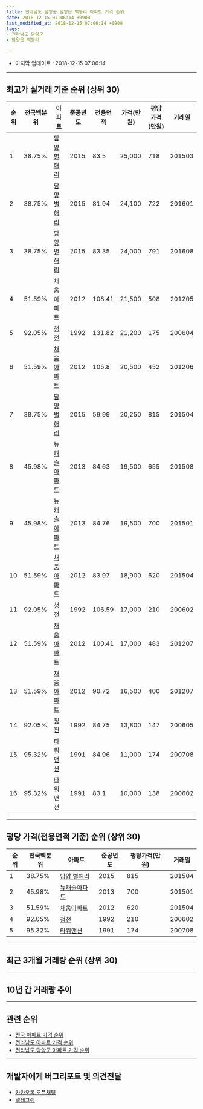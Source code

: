 ```yaml
---
title: 전라남도 담양군 담양읍 백동리 아파트 가격 순위
date: 2018-12-15 07:06:14 +0900
last_modified_at: 2018-12-15 07:06:14 +0900
tags:
- 전라남도 담양군
- 담양읍 백동리

---
```


* 마지막 업데이트 : 2018-12-15 07:06:14

---

## 최고가 실거래 기준 순위 (상위 30)


|순위|전국백분위|아파트|준공년도|전용면적|가격(만원)|평당가격(만원)|거래일|
|---|---|---|---|---|---|---|---|
|1|38.75%|[담양 별해리](https://search.naver.com/search.naver?query=%EC%A0%84%EB%9D%BC%EB%82%A8%EB%8F%84+%EB%8B%B4%EC%96%91%EA%B5%B0+%EB%8B%B4%EC%96%91%EC%9D%8D+%EB%B0%B1%EB%8F%99%EB%A6%AC+%EB%8B%B4%EC%96%91+%EB%B3%84%ED%95%B4%EB%A6%AC)|2015|83.5|25,000|718|201503|
|2|38.75%|[담양 별해리](https://search.naver.com/search.naver?query=%EC%A0%84%EB%9D%BC%EB%82%A8%EB%8F%84+%EB%8B%B4%EC%96%91%EA%B5%B0+%EB%8B%B4%EC%96%91%EC%9D%8D+%EB%B0%B1%EB%8F%99%EB%A6%AC+%EB%8B%B4%EC%96%91+%EB%B3%84%ED%95%B4%EB%A6%AC)|2015|81.94|24,100|722|201601|
|3|38.75%|[담양 별해리](https://search.naver.com/search.naver?query=%EC%A0%84%EB%9D%BC%EB%82%A8%EB%8F%84+%EB%8B%B4%EC%96%91%EA%B5%B0+%EB%8B%B4%EC%96%91%EC%9D%8D+%EB%B0%B1%EB%8F%99%EB%A6%AC+%EB%8B%B4%EC%96%91+%EB%B3%84%ED%95%B4%EB%A6%AC)|2015|83.35|24,000|791|201608|
|4|51.59%|[채움아파트](https://search.naver.com/search.naver?query=%EC%A0%84%EB%9D%BC%EB%82%A8%EB%8F%84+%EB%8B%B4%EC%96%91%EA%B5%B0+%EB%8B%B4%EC%96%91%EC%9D%8D+%EB%B0%B1%EB%8F%99%EB%A6%AC+%EC%B1%84%EC%9B%80%EC%95%84%ED%8C%8C%ED%8A%B8)|2012|108.41|21,500|508|201205|
|5|92.05%|[청전](https://search.naver.com/search.naver?query=%EC%A0%84%EB%9D%BC%EB%82%A8%EB%8F%84+%EB%8B%B4%EC%96%91%EA%B5%B0+%EB%8B%B4%EC%96%91%EC%9D%8D+%EB%B0%B1%EB%8F%99%EB%A6%AC+%EC%B2%AD%EC%A0%84)|1992|131.82|21,200|175|200604|
|6|51.59%|[채움아파트](https://search.naver.com/search.naver?query=%EC%A0%84%EB%9D%BC%EB%82%A8%EB%8F%84+%EB%8B%B4%EC%96%91%EA%B5%B0+%EB%8B%B4%EC%96%91%EC%9D%8D+%EB%B0%B1%EB%8F%99%EB%A6%AC+%EC%B1%84%EC%9B%80%EC%95%84%ED%8C%8C%ED%8A%B8)|2012|105.8|20,500|452|201206|
|7|38.75%|[담양 별해리](https://search.naver.com/search.naver?query=%EC%A0%84%EB%9D%BC%EB%82%A8%EB%8F%84+%EB%8B%B4%EC%96%91%EA%B5%B0+%EB%8B%B4%EC%96%91%EC%9D%8D+%EB%B0%B1%EB%8F%99%EB%A6%AC+%EB%8B%B4%EC%96%91+%EB%B3%84%ED%95%B4%EB%A6%AC)|2015|59.99|20,250|815|201504|
|8|45.98%|[뉴캐슬아파트](https://search.naver.com/search.naver?query=%EC%A0%84%EB%9D%BC%EB%82%A8%EB%8F%84+%EB%8B%B4%EC%96%91%EA%B5%B0+%EB%8B%B4%EC%96%91%EC%9D%8D+%EB%B0%B1%EB%8F%99%EB%A6%AC+%EB%89%B4%EC%BA%90%EC%8A%AC%EC%95%84%ED%8C%8C%ED%8A%B8)|2013|84.63|19,500|655|201508|
|9|45.98%|[뉴캐슬아파트](https://search.naver.com/search.naver?query=%EC%A0%84%EB%9D%BC%EB%82%A8%EB%8F%84+%EB%8B%B4%EC%96%91%EA%B5%B0+%EB%8B%B4%EC%96%91%EC%9D%8D+%EB%B0%B1%EB%8F%99%EB%A6%AC+%EB%89%B4%EC%BA%90%EC%8A%AC%EC%95%84%ED%8C%8C%ED%8A%B8)|2013|84.76|19,500|700|201501|
|10|51.59%|[채움아파트](https://search.naver.com/search.naver?query=%EC%A0%84%EB%9D%BC%EB%82%A8%EB%8F%84+%EB%8B%B4%EC%96%91%EA%B5%B0+%EB%8B%B4%EC%96%91%EC%9D%8D+%EB%B0%B1%EB%8F%99%EB%A6%AC+%EC%B1%84%EC%9B%80%EC%95%84%ED%8C%8C%ED%8A%B8)|2012|83.97|18,900|620|201504|
|11|92.05%|[청전](https://search.naver.com/search.naver?query=%EC%A0%84%EB%9D%BC%EB%82%A8%EB%8F%84+%EB%8B%B4%EC%96%91%EA%B5%B0+%EB%8B%B4%EC%96%91%EC%9D%8D+%EB%B0%B1%EB%8F%99%EB%A6%AC+%EC%B2%AD%EC%A0%84)|1992|106.59|17,000|210|200602|
|12|51.59%|[채움아파트](https://search.naver.com/search.naver?query=%EC%A0%84%EB%9D%BC%EB%82%A8%EB%8F%84+%EB%8B%B4%EC%96%91%EA%B5%B0+%EB%8B%B4%EC%96%91%EC%9D%8D+%EB%B0%B1%EB%8F%99%EB%A6%AC+%EC%B1%84%EC%9B%80%EC%95%84%ED%8C%8C%ED%8A%B8)|2012|100.41|17,000|483|201207|
|13|51.59%|[채움아파트](https://search.naver.com/search.naver?query=%EC%A0%84%EB%9D%BC%EB%82%A8%EB%8F%84+%EB%8B%B4%EC%96%91%EA%B5%B0+%EB%8B%B4%EC%96%91%EC%9D%8D+%EB%B0%B1%EB%8F%99%EB%A6%AC+%EC%B1%84%EC%9B%80%EC%95%84%ED%8C%8C%ED%8A%B8)|2012|90.72|16,500|400|201207|
|14|92.05%|[청전](https://search.naver.com/search.naver?query=%EC%A0%84%EB%9D%BC%EB%82%A8%EB%8F%84+%EB%8B%B4%EC%96%91%EA%B5%B0+%EB%8B%B4%EC%96%91%EC%9D%8D+%EB%B0%B1%EB%8F%99%EB%A6%AC+%EC%B2%AD%EC%A0%84)|1992|84.75|13,800|147|200605|
|15|95.32%|[타워맨션](https://search.naver.com/search.naver?query=%EC%A0%84%EB%9D%BC%EB%82%A8%EB%8F%84+%EB%8B%B4%EC%96%91%EA%B5%B0+%EB%8B%B4%EC%96%91%EC%9D%8D+%EB%B0%B1%EB%8F%99%EB%A6%AC+%ED%83%80%EC%9B%8C%EB%A7%A8%EC%85%98)|1991|84.96|11,000|174|200708|
|16|95.32%|[타워맨션](https://search.naver.com/search.naver?query=%EC%A0%84%EB%9D%BC%EB%82%A8%EB%8F%84+%EB%8B%B4%EC%96%91%EA%B5%B0+%EB%8B%B4%EC%96%91%EC%9D%8D+%EB%B0%B1%EB%8F%99%EB%A6%AC+%ED%83%80%EC%9B%8C%EB%A7%A8%EC%85%98)|1991|83.1|10,000|138|200602|


---

## 평당 가격(전용면적 기준) 순위 (상위 30)


|순위|전국백분위|아파트|준공년도|평당가격(만원)|거래일|
|---|---|---|---|---|---|
|1|38.75%|[담양 별해리](https://search.naver.com/search.naver?query=%EC%A0%84%EB%9D%BC%EB%82%A8%EB%8F%84+%EB%8B%B4%EC%96%91%EA%B5%B0+%EB%8B%B4%EC%96%91%EC%9D%8D+%EB%B0%B1%EB%8F%99%EB%A6%AC+%EB%8B%B4%EC%96%91+%EB%B3%84%ED%95%B4%EB%A6%AC)|2015|815|201504|
|2|45.98%|[뉴캐슬아파트](https://search.naver.com/search.naver?query=%EC%A0%84%EB%9D%BC%EB%82%A8%EB%8F%84+%EB%8B%B4%EC%96%91%EA%B5%B0+%EB%8B%B4%EC%96%91%EC%9D%8D+%EB%B0%B1%EB%8F%99%EB%A6%AC+%EB%89%B4%EC%BA%90%EC%8A%AC%EC%95%84%ED%8C%8C%ED%8A%B8)|2013|700|201501|
|3|51.59%|[채움아파트](https://search.naver.com/search.naver?query=%EC%A0%84%EB%9D%BC%EB%82%A8%EB%8F%84+%EB%8B%B4%EC%96%91%EA%B5%B0+%EB%8B%B4%EC%96%91%EC%9D%8D+%EB%B0%B1%EB%8F%99%EB%A6%AC+%EC%B1%84%EC%9B%80%EC%95%84%ED%8C%8C%ED%8A%B8)|2012|620|201504|
|4|92.05%|[청전](https://search.naver.com/search.naver?query=%EC%A0%84%EB%9D%BC%EB%82%A8%EB%8F%84+%EB%8B%B4%EC%96%91%EA%B5%B0+%EB%8B%B4%EC%96%91%EC%9D%8D+%EB%B0%B1%EB%8F%99%EB%A6%AC+%EC%B2%AD%EC%A0%84)|1992|210|200602|
|5|95.32%|[타워맨션](https://search.naver.com/search.naver?query=%EC%A0%84%EB%9D%BC%EB%82%A8%EB%8F%84+%EB%8B%B4%EC%96%91%EA%B5%B0+%EB%8B%B4%EC%96%91%EC%9D%8D+%EB%B0%B1%EB%8F%99%EB%A6%AC+%ED%83%80%EC%9B%8C%EB%A7%A8%EC%85%98)|1991|174|200708|


---

## 최근 3개월 거래량 순위 (상위 30)


<div style="width:100%;">
    <canvas id="deal_count_ranking" height="250"></canvas>
</div>


<script>
new Chart(document.getElementById("deal_count_ranking"), {
    type: 'horizontalBar',
    data: {
        labels: ['청전'],
        datasets: [{
            label: '실거래 수',
            data: [1],
            borderColor: "rgba(255, 0, 128, 1)",
            backgroundColor: "rgba(255, 0, 128, 0.5)",
            fill: false,
        }]
    },
    options: {
        responsive: true,
        title: {
            display: true,
            text: '최근 3개월 거래량 순위'
        },
        tooltips: {
            mode: 'index',
            intersect: false,
            callbacks: {
                title: function(tooltipItems, data) {
                    return "실거래 수:";
                },
                label: function(tooltipItem, data) {
                    return data.labels[tooltipItem.index] + ": " + tooltipItem.xLabel;
                }
            }
        },
        hover: {
            mode: 'nearest',
            intersect: true
        },
        scales: {
            xAxes: [{
                display: true,
                scaleLabel: {
                    display: true,
                    labelString: '실거래 수'
                },
                ticks: {
                    suggestedMin: 0,
                }
            }],
            yAxes: [{
                display: true,
                ticks: {
                    autoSkip: false,
                    callback: function(value, index, values) {
                        if (value.length > 15)
                            return value.substr(0, 13) + "...";
                        else
                            return value;
                    }
                },
                scaleLabel: {
                    display: false,
                }
            }]
        }
    }
});

</script>


---

## 10년 간 거래량 추이


<div style="width:100%;">
    <canvas id="deal_progress" height="250"></canvas>
</div>

<script>
new Chart(document.getElementById("deal_progress"), {
    type: 'line',
    data: {
        labels: ['200812','200901','200902','200903','200904','200905','200906','200907','200908','200909','200910','200911','200912','201001','201002','201003','201004','201005','201006','201007','201008','201009','201010','201011','201012','201101','201102','201103','201104','201105','201106','201107','201108','201109','201110','201111','201112','201201','201202','201203','201204','201205','201206','201207','201208','201209','201210','201211','201212','201301','201302','201303','201304','201305','201306','201307','201308','201309','201310','201311','201312','201401','201402','201403','201404','201405','201406','201407','201408','201409','201410','201411','201412','201501','201502','201503','201504','201505','201506','201507','201508','201509','201510','201511','201512','201601','201602','201603','201604','201605','201606','201607','201608','201609','201610','201611','201612','201701','201702','201703','201704','201705','201706','201707','201708','201709','201710','201711','201712','201801','201802','201803','201804','201805','201806','201807','201808','201809','201810','201811','201812'],
        datasets: [{
            label: '실거래 수',
            pointRadius: 1,
            data: [0, 1, 4, 1, 6, 3, 5, 1, 2, 2, 0, 0, 5, 2, 4, 0, 2, 3, 1, 1, 0, 1, 0, 1, 3, 0, 1, 2, 1, 1, 0, 1, 0, 2, 1, 0, 1, 2, 2, 4, 2, 5, 2, 6, 5, 1, 2, 5, 1, 0, 1, 2, 0, 0, 1, 2, 4, 1, 2, 0, 0, 2, 2, 5, 3, 2, 2, 1, 0, 1, 1, 4, 2, 4, 4, 8, 9, 4, 1, 2, 6, 2, 5, 2, 2, 1, 3, 3, 1, 3, 0, 2, 2, 0, 3, 5, 0, 0, 7, 2, 1, 0, 0, 2, 0, 0, 5, 1, 2, 1, 4, 1, 0, 2, 1, 3, 0, 0, 0, 1, 0],
            borderColor: "rgba(255, 201, 14, 1)",
            backgroundColor: "rgba(255, 201, 14, 0.5)",
            fill: true,
        }]
    },
    options: {
        responsive: true,
        title: {
            display: true,
            text: '10년간 거래량 추이'
        },
        tooltips: {
            mode: 'index',
            intersect: false,
        },
        hover: {
            mode: 'nearest',
            intersect: true
        },
        scales: {
            xAxes: [{
                display: true,
                scaleLabel: {
                    display: true,
                    labelString: '년/월'
                }
            }],
            yAxes: [{
                display: true,
                ticks: {
                    suggestedMin: 0,
                },
                scaleLabel: {
                    display: true,
                    labelString: '실거래 수'
                }
            }]
        }
    }
});

</script>


---

## 관련 순위

- [전국 아파트 가격 순위](https://inasie.github.io/apt-ranking/전국)
- [전라남도 아파트 가격 순위](https://inasie.github.io/apt-ranking/전라남도)
- [전라남도 담양군 아파트 가격 순위](https://inasie.github.io/apt-ranking/전라남도-담양군)


---

## 개발자에게 버그리포트 및 의견전달

- [카카오톡 오픈채팅](https://open.kakao.com/o/gLJUAP4)
- [텔레그램](https://t.me/inasie)


